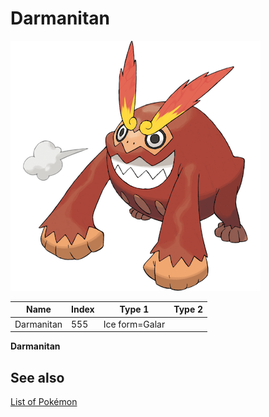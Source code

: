 # Darmanitan


![Darmanitan](images/555.png)

| **Name** | **Index** | **Type 1** | **Type 2** |
|----|----|----|----|
| Darmanitan | 555 | Ice form=Galar  |  |

**Darmanitan** 

## See also

[List of Pokémon](../pokemon.md)
